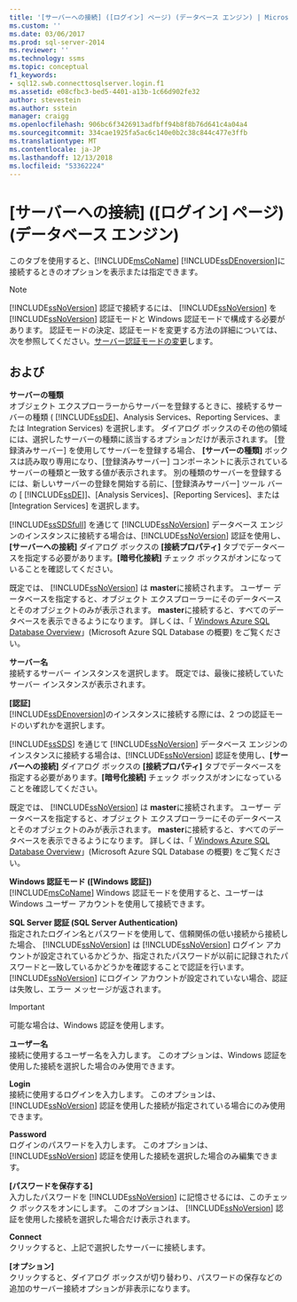 ```yaml
---
title: '[サーバーへの接続] ([ログイン] ページ) (データベース エンジン) | Microsoft Docs'
ms.custom: ''
ms.date: 03/06/2017
ms.prod: sql-server-2014
ms.reviewer: ''
ms.technology: ssms
ms.topic: conceptual
f1_keywords:
- sql12.swb.connecttosqlserver.login.f1
ms.assetid: e08cfbc3-bed5-4401-a13b-1c66d902fe32
author: stevestein
ms.author: sstein
manager: craigg
ms.openlocfilehash: 906bc6f3426913adfbff94b8f8b76d641c4a04a4
ms.sourcegitcommit: 334cae1925fa5ac6c140e0b2c38c844c477e3ffb
ms.translationtype: MT
ms.contentlocale: ja-JP
ms.lasthandoff: 12/13/2018
ms.locfileid: "53362224"
---
```

# <a name="connect-to-server-login-page-database-engine"></a>[サーバーへの接続] ([ログイン] ページ) (データベース エンジン)
  このタブを使用すると、[!INCLUDE[msCoName](../../includes/msconame-md.md)] [!INCLUDE[ssDEnoversion](../../includes/ssdenoversion-md.md)]に接続するときのオプションを表示または指定できます。  
  
> [!NOTE]  
>  [!INCLUDE[ssNoVersion](../../includes/ssnoversion-md.md)] 認証で接続するには、 [!INCLUDE[ssNoVersion](../../includes/ssnoversion-md.md)] を [!INCLUDE[ssNoVersion](../../includes/ssnoversion-md.md)] 認証モードと Windows 認証モードで構成する必要があります。 認証モードの決定、認証モードを変更する方法の詳細については、次を参照してください。[サーバー認証モードの変更](../../database-engine/configure-windows/change-server-authentication-mode.md)します。  
  
## <a name="options"></a>および  
 **サーバーの種類**  
 オブジェクト エクスプローラーからサーバーを登録するときに、接続するサーバーの種類 ( [!INCLUDE[ssDE](../../includes/ssde-md.md)]、Analysis Services、Reporting Services、または Integration Services) を選択します。 ダイアログ ボックスのその他の領域には、選択したサーバーの種類に該当するオプションだけが表示されます。 [登録済みサーバー] を使用してサーバーを登録する場合、 **[サーバーの種類]** ボックスは読み取り専用になり、[登録済みサーバー] コンポーネントに表示されているサーバーの種類と一致する値が表示されます。 別の種類のサーバーを登録するには、新しいサーバーの登録を開始する前に、[登録済みサーバー] ツール バーの [ [!INCLUDE[ssDE](../../includes/ssde-md.md)]]、[Analysis Services]、[Reporting Services]、または [Integration Services] を選択します。  
  
 [!INCLUDE[ssSDSfull](../../includes/sssdsfull-md.md)] を通じて [!INCLUDE[ssNoVersion](../../includes/ssnoversion-md.md)] データベース エンジンのインスタンスに接続する場合は、[!INCLUDE[ssNoVersion](../../includes/ssnoversion-md.md)] 認証を使用し、**[サーバーへの接続]** ダイアログ ボックスの **[接続プロパティ]** タブでデータベースを指定する必要があります。**[暗号化接続]** チェック ボックスがオンになっていることを確認してください。  
  
 既定では、 [!INCLUDE[ssNoVersion](../../includes/ssnoversion-md.md)] は **master**に接続されます。 ユーザー データベースを指定すると、オブジェクト エクスプローラーにそのデータベースとそのオブジェクトのみが表示されます。 **master**に接続すると、すべてのデータベースを表示できるようになります。 詳しくは、「 [Windows Azure SQL Database Overview](https://go.microsoft.com/fwlink/?LinkId=163948)」(Microsoft Azure SQL Database の概要) をご覧ください。  
  
 **サーバー名**  
 接続するサーバー インスタンスを選択します。 既定では、最後に接続していたサーバー インスタンスが表示されます。  
  
 **[認証]**  
 [!INCLUDE[ssDEnoversion](../../includes/ssdenoversion-md.md)]のインスタンスに接続する際には、2 つの認証モードのいずれかを選択します。  
  
 [!INCLUDE[ssSDS](../../includes/sssds-md.md)] を通じて [!INCLUDE[ssNoVersion](../../includes/ssnoversion-md.md)] データベース エンジンのインスタンスに接続する場合は、[!INCLUDE[ssNoVersion](../../includes/ssnoversion-md.md)] 認証を使用し、**[サーバーへの接続]** ダイアログ ボックスの **[接続プロパティ]** タブでデータベースを指定する必要があります。**[暗号化接続]** チェック ボックスがオンになっていることを確認してください。  
  
 既定では、 [!INCLUDE[ssNoVersion](../../includes/ssnoversion-md.md)] は **master**に接続されます。 ユーザー データベースを指定すると、オブジェクト エクスプローラーにそのデータベースとそのオブジェクトのみが表示されます。 **master**に接続すると、すべてのデータベースを表示できるようになります。 詳しくは、「 [Windows Azure SQL Database Overview](https://go.microsoft.com/fwlink/?LinkId=163948)」(Microsoft Azure SQL Database の概要) をご覧ください。  
  
 **Windows 認証モード ([Windows 認証])**  
 [!INCLUDE[msCoName](../../includes/msconame-md.md)] Windows 認証モードを使用すると、ユーザーは Windows ユーザー アカウントを使用して接続できます。  
  
 **SQL Server 認証 (SQL Server Authentication)**  
 指定されたログイン名とパスワードを使用して、信頼関係の低い接続から接続した場合、 [!INCLUDE[ssNoVersion](../../includes/ssnoversion-md.md)] は [!INCLUDE[ssNoVersion](../../includes/ssnoversion-md.md)] ログイン アカウントが設定されているかどうか、指定されたパスワードが以前に記録されたパスワードと一致しているかどうかを確認することで認証を行います。 [!INCLUDE[ssNoVersion](../../includes/ssnoversion-md.md)] にログイン アカウントが設定されていない場合、認証は失敗し、エラー メッセージが返されます。  
  
> [!IMPORTANT]  
>  可能な場合は、Windows 認証を使用します。  
  
 **ユーザー名**  
 接続に使用するユーザー名を入力します。 このオプションは、Windows 認証を使用した接続を選択した場合のみ使用できます。  
  
 **Login**  
 接続に使用するログインを入力します。 このオプションは、 [!INCLUDE[ssNoVersion](../../includes/ssnoversion-md.md)] 認証を使用した接続が指定されている場合にのみ使用できます。  
  
 **Password**  
 ログインのパスワードを入力します。 このオプションは、 [!INCLUDE[ssNoVersion](../../includes/ssnoversion-md.md)] 認証を使用した接続を選択した場合のみ編集できます。  
  
 **[パスワードを保存する]**  
 入力したパスワードを [!INCLUDE[ssNoVersion](../../includes/ssnoversion-md.md)] に記憶させるには、このチェック ボックスをオンにします。 このオプションは、 [!INCLUDE[ssNoVersion](../../includes/ssnoversion-md.md)] 認証を使用した接続を選択した場合だけ表示されます。  
  
 **Connect**  
 クリックすると、上記で選択したサーバーに接続します。  
  
 **[オプション]**  
 クリックすると、ダイアログ ボックスが切り替わり、パスワードの保存などの追加のサーバー接続オプションが非表示になります。  
  
  
